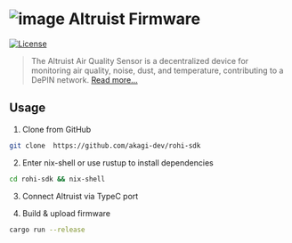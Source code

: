 # ![image](https://github.com/user-attachments/assets/457108cf-d3f8-4f7b-a78e-32420f34fe75) Altruist Firmware
[![License](https://img.shields.io/badge/License-Apache2.0-blue.svg)](../LICENSE)


> The Altruist Air Quality Sensor is a decentralized device for monitoring air quality, noise, dust, and temperature, contributing to a DePIN network. [Read more...](https://robonomics.network/devices/altruist/)

## Usage

1. Clone from GitHub

```bash
git clone  https://github.com/akagi-dev/rohi-sdk
```

2. Enter nix-shell or use rustup to install dependencies

```bash
cd rohi-sdk && nix-shell
```

3. Connect Altruist via TypeC port

4. Build & upload firmware

```bash
cargo run --release
```
